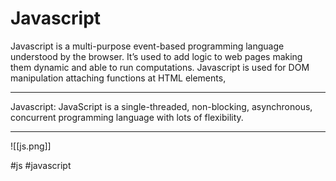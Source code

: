 # Javascript
Javascript is a multi-purpose event-based programming language understood by the browser. It’s used to add logic to web pages making them dynamic and able to run computations. Javascript is used for DOM manipulation attaching functions at HTML elements,
***
Javascript: JavaScript is a single-threaded, non-blocking, asynchronous, concurrent programming language with lots of flexibility.
***
![[js.png]]

#js #javascript 